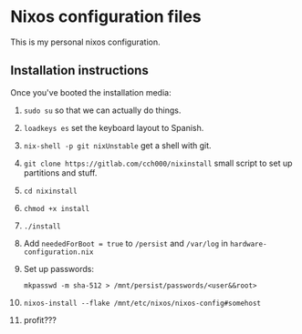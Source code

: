 # Nixos configuration files

This is my personal nixos configuration.

## Installation instructions

Once you've booted the installation media:

1. `sudo su` so that we can actually do things.
2. `loadkeys es` set the keyboard layout to Spanish.
3. `nix-shell -p git nixUnstable` get a shell with git. 
4. `git clone https://gitlab.com/cch000/nixinstall` small script to set up partitions and stuff.
5. `cd nixinstall`
6. `chmod +x install`
7. `./install`
8. Add `neededForBoot = true` to `/persist` and `/var/log` in `hardware-configuration.nix`
9. Set up passwords:

     `mkpasswd -m sha-512 > /mnt/persist/passwords/<user&&root>`
    
10. `nixos-install --flake /mnt/etc/nixos/nixos-config#somehost`
11. profit???

